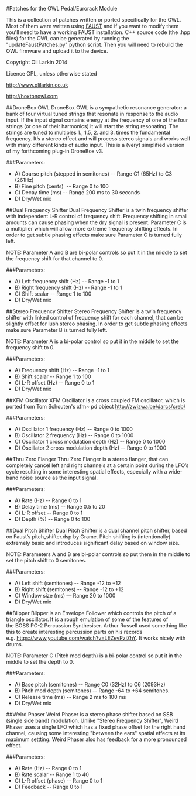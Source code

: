 #Patches for the OWL Pedal/Eurorack Module

This is a collection of patches written or ported specifically for the OWL. Most of them were written using [FAUST](http://faust.grame.fr) and if you want to modify them you'll need to have a working FAUST installation. C++ source code (the .hpp files) for the OWL can be generated by running the "updateFaustPatches.py" python script. Then you will need to rebuild the OWL firmware and upload it to the device.

Copyright Oli Larkin 2014

Licence GPL, unless otherwise stated

<http://www.olilarkin.co.uk>

<http://hoxtonowl.com>

##DroneBox OWL
DroneBox OWL is a sympathetic resonance generator: a bank of four virtual tuned strings that resonate in response to the audio input. If the input signal contains energy at the frequency of one of the four strings (or one of their harmonics) it will start the string resonating. The strings are tuned to multiples 1., 1.5, 2. and 3. times the fundamental frequency. It’s a stereo effect and will process stereo signals and works well with many different kinds of audio input. This is a (very) simplified version of my forthcoming plug-in DroneBox v3.

###Parameters:
* A) Coarse pitch (stepped in semitones) -- Range C1 (65Hz) to C3 (261Hz)
* B) Fine pitch (cents)  -- Range 0 to 100
* C) Decay time (ms) -- Range 200 ms to 30 seconds
* D) Dry/Wet mix


##Dual Frequency Shifter
Dual Frequency Shifter is a twin frequency shifter with independent L-R control of frequency shift. Frequency shifting in small amounts can cause phasing when the dry signal is present. Parameter C is a multiplier which will allow more extreme frequency shifting effects. In order to get subtle phasing effects make sure Parameter C is turned fully left.

NOTE: Parameter A and B are bi-polar controls so put it in the middle to set the frequency shift for that channel to 0.

###Parameters:

* A) Left frequency shift (Hz) -- Range -1 to 1
* B) Right frequency shift (Hz) -- Range -1 to 1
* C) Shift scalar -- Range 1 to 100
* D) Dry/Wet mix

##Stereo Frequency Shifter
Stereo Frequency Shifter is a twin frequency shifter with linked control of frequency shift for each channel, that can be slightly offset for lush stereo phasing. In order to get subtle phasing effects make sure Parameter B is turned fully left.

NOTE: Parameter A is a bi-polar control so put it in the middle to set the frequency shift to 0.

###Parameters:
* A) Frequency shift (Hz) -- Range -1 to 1
* B) Shift scalar -- Range 1 to 100
* C) L-R offset (Hz) -- Range 0 to 1
* D) Dry/Wet mix

##XFM Oscillator
XFM Oscillator is a cross coupled FM oscillator, which is ported from Tom Schouten's xfm~ pd object <http://zwizwa.be/darcs/creb/>

###Parameters:
* A) Oscillator 1 frequency (Hz) -- Range 0 to 1000
* B) Oscillator 2 frequency (Hz) -- Range 0 to 1000
* C) Oscillator 1 cross modulation depth (Hz) -- Range 0 to 1000
* D) Oscillator 2 cross modulation depth (Hz) -- Range 0 to 1000

##Thru Zero Flanger
Thru Zero Flanger is a stereo flanger, that can completely cancel left and right channels at a certain point during the LFO’s cycle resulting in some interesting spatial effects, especially with a wide-band noise source as the input signal.

###Parameters:
* A) Rate (Hz) -- Range 0 to 1
* B) Delay time (ms) -- Range 0.5 to 20
* C) L-R offset -- Range 0 to 1
* D) Depth (%) -- Range 0 to 100

##Dual Pitch Shifter
Dual Pitch Shifter is a dual channel pitch shifter, based on Faust’s pitch_shifter.dsp by Grame. Pitch shifting is (intentionally) extremely basic and introduces significant delay based on window size.

NOTE: Parameters A and B are bi-polar controls so put them in the middle to set the pitch shift to 0 semitones.

###Parameters:
* A) Left shift (semitones) -- Range -12 to +12
* B) Right shift (semitones) -- Range -12 to +12
* C) Window size (ms) — Range 20 to 1000
* D) Dry/Wet mix

##Blipper
Blipper is an Envelope Follower which controls the pitch of a triangle oscillator. It is a rough emulation of some of the features of the BOSS PC-2 Percussion Synthesiser. Arthur Russell used something like this to create interesting percussion parts on his records e.g. <https://www.youtube.com/watch?v=LEZevPziZhY>. It works nicely with drums. 

NOTE: Parameter C (Pitch mod depth) is a bi-polar control so put it in the middle to set the depth to 0.

###Parameters:
* A) Base pitch (semitones) -- Range C0 (32Hz) to C6 (2093Hz)
* B) Pitch mod depth (semitones) -- Range -64 to +64 semitones.
* C) Release time (ms) -- Range 2 ms to 100 ms
* D) Dry/Wet mix

##Weird Phaser
Weird Phaser is a stereo phase shifter based on SSB (single side band) modulation. Unlike "Stereo Frequency Shifter", Weird Phaser uses a single LFO which has a fixed phase offset for the right hand channel, causing some interesting "between the ears" spatial effects at its maximum settting. Weird Phaser also has feedback for a more pronounced effect.

###Parameters:
* A) Rate (Hz) -- Range 0 to 1
* B) Rate scalar -- Range 1 to 40
* C) L-R offset (phase) -- Range 0 to 1
* D) Feedback -- Range 0 to 1


